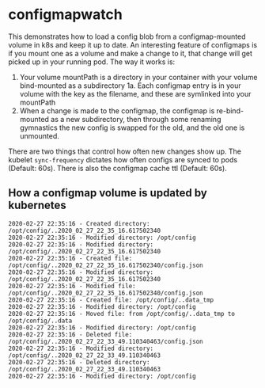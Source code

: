 # configmapwatch

This demonstrates how to load a config blob from a configmap-mounted volume in k8s and keep it up to date. An interesting feature of configmaps is if you mount one as a volume and make a change to it, that change will get picked up in your running pod. The way it works is:
1. Your volume mountPath is a directory in your container with your volume bind-mounted as a subdirectory
1a. Each configmap entry is in your volume with the key as the filename, and these are symlinked into your mountPath
2. When a change is made to the configmap, the configmap is re-bind-mounted as a new subdirectory, then through some renaming gymnastics the new config is swapped for the old, and the old one is unmounted.

There are two things that control how often new changes show up. The kubelet `sync-frequency` dictates how often configs are synced to pods (Default: 60s). There is also the configmap cache ttl (Default: 60s).

## How a configmap volume is updated by kubernetes
```
2020-02-27 22:35:16 - Created directory: /opt/config/..2020_02_27_22_35_16.617502340
2020-02-27 22:35:16 - Modified directory: /opt/config
2020-02-27 22:35:16 - Modified directory: /opt/config/..2020_02_27_22_35_16.617502340
2020-02-27 22:35:16 - Created file: /opt/config/..2020_02_27_22_35_16.617502340/config.json
2020-02-27 22:35:16 - Modified directory: /opt/config/..2020_02_27_22_35_16.617502340
2020-02-27 22:35:16 - Modified file: /opt/config/..2020_02_27_22_35_16.617502340/config.json
2020-02-27 22:35:16 - Created file: /opt/config/..data_tmp
2020-02-27 22:35:16 - Modified directory: /opt/config
2020-02-27 22:35:16 - Moved file: from /opt/config/..data_tmp to /opt/config/..data
2020-02-27 22:35:16 - Modified directory: /opt/config
2020-02-27 22:35:16 - Deleted file: /opt/config/..2020_02_27_22_33_49.110340463/config.json
2020-02-27 22:35:16 - Modified directory: /opt/config/..2020_02_27_22_33_49.110340463
2020-02-27 22:35:16 - Deleted directory: /opt/config/..2020_02_27_22_33_49.110340463
2020-02-27 22:35:16 - Modified directory: /opt/config
```
